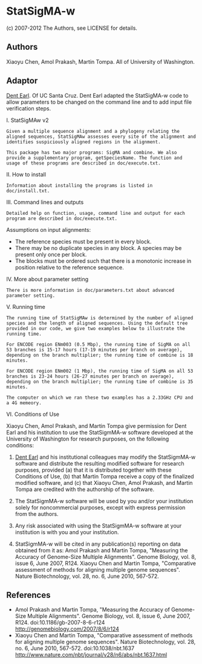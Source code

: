 # StatSigMA-w
(c) 2007-2012 The Authors, see LICENSE for details.

## Authors
Xiaoyu Chen, Amol Prakash, Martin Tompa. All of University of Washington.

## Adaptor
[Dent Earl](https://github.com/dentearl/). Of UC Santa Cruz. Dent Earl adapted the StatSigMA-w code to allow parameters to be changed on the command line and to add input file verification steps.

I. StatSigMAw v2 

    Given a multiple sequence alignment and a phylogeny relating the aligned sequences, StatSigMAw assesses every site of the alignment and identifies suspiciously aligned regions in the alignment. 

    This package has two major programs: SigMA and combine. We also provide a supplementary program, getSpeciesName. The function and usage of these programs are described in doc/execute.txt.

II. How to install

    Information about installing the programs is listed in doc/install.txt.

III. Command lines and outputs

    Detailed help on function, usage, command line and output for each program are described in doc/execute.txt.

Assumptions on input alignments:
* The reference species must be present in every block.
* There may be no duplicate species in any block. A species may be present only once per block.
* The blocks must be ordered such that there is a monotonic increase in position relative to the reference sequence.

IV. More about parameter setting

    There is more information in doc/parameters.txt about advanced parameter setting.


V. Running time

    The running time of StatSigMAw is determined by the number of aligned species and the length of aligned sequences. Using the default tree provided in our code, we give two examples below to illustrate the running time.

    For ENCODE region ENm003 (0.5 Mbp), the running time of SigMA on all 53 branches is 15-17 hours (17-19 minutes per branch on average), depending on the branch multiplier; the running time of combine is 18 minutes. 

    For ENCODE region ENm002 (1 Mbp), the running time of SigMA on all 53 branches is 23-24 hours (26-27 minutes per branch on average), depending on the branch multiplier; the running time of combine is 35 minutes.

    The computer on which we ran these two examples has a 2.33GHz CPU and a 4G memeory. 

VI. Conditions of Use

   Xiaoyu Chen, Amol Prakash, and Martin Tompa give permission for Dent Earl and his institution to use the StatSigmMA-w software developed at the University of Washington for research purposes, on the following conditions:

1. [Dent Earl](https://github.com/dentearl/) and his institutional colleagues may modify the StatSigmMA-w software and distribute the resulting modified software for research purposes, provided (a) that it is distributed together with these Conditions of Use, (b) that Martin Tompa receive a copy of the finalized modified software, and (c) that Xiaoyu Chen, Amol Prakash, and Martin Tompa are credited with the authorship of the software.

2. The StatSigmMA-w software will be used by you and/or your institution solely for noncommercial purposes, except with express permission from the authors.

3. Any risk associated with using the StatSigmMA-w software at your institution is with you and your institution.

4. StatSigmMA-w will be cited in any publication(s) reporting on data obtained from it as:
      Amol Prakash and Martin Tompa, "Measuring the Accuracy of Genome-Size Multiple Alignments". Genome Biology, vol. 8, issue 6, June 2007, R124.
      Xiaoyu Chen and Martin Tompa, "Comparative assessment of methods for aligning multiple genome sequences". Nature Biotechnology, vol. 28, no. 6, June 2010, 567-572.

## References
* Amol Prakash and Martin Tompa, "Measuring the Accuracy of Genome-Size Multiple Alignments". Genome Biology, vol. 8, issue 6, June 2007, R124. doi:10.1186/gb-2007-8-6-r124 http://genomebiology.com/2007/8/6/r124
* Xiaoyu Chen and Martin Tompa, "Comparative assessment of methods for aligning multiple genome sequences". Nature Biotechnology, vol. 28, no. 6, June 2010, 567-572. doi:10.1038/nbt.1637 http://www.nature.com/nbt/journal/v28/n6/abs/nbt.1637.html
